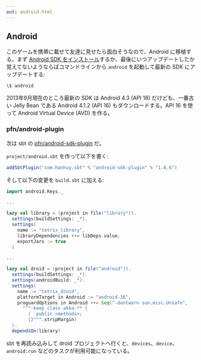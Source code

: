 ```yaml
---
out: android.html
---
```


  [1]: http://developer.android.com/sdk/installing/index.html
  [pfn]: https://github.com/pfn/android-sdk-plugin
  [2]: https://github.com/gseitz/DiningAkkaDroids

## Android

このゲームを携帯に載せて友達に見せたら面白そうなので、Android に移植する。まず [Android SDK をインストール][1]するか、最後にいつアップデートしたか覚えてないようならばコマンドラインから `android` を起動して最新の SDK にアップデートする:

```
\$ android
```

2013年9月現在のところ最新の SDK は Android 4.3 (API 18) だけども、一番古い Jelly Bean である Android 4.1.2 (API 16) もダウンロードする。API 16 を使って Android Virtual Device (AVD) を作る。

### pfn/android-plugin

次は sbt の [pfn/android-sdk-plugin][pfn] だ。

`project/android.sbt` を作って以下を書く:

```scala
addSbtPlugin("com.hanhuy.sbt" % "android-sdk-plugin" % "1.0.6")
```

そして以下の変更を `build.sbt` に加える:

```scala
import android.Keys._

...

lazy val library = (project in file("library")).
  settings(buildSettings: _*).
  settings(
    name := "tetrix_library",
    libraryDependencies ++= libDeps.value,
    exportJars := true
  )

...

lazy val droid = (project in file("android")).
  settings(buildSettings: _*).
  settings(androidBuild: _*).
  settings(
    name := "tetrix_droid",
    platformTarget in Android := "android-16",
    proguardOptions in Android ++= Seq("-dontwarn sun.misc.Unsafe",
      """-keep class akka.** {
        |  public <methods>;
        |}""".stripMargin)
  ).
  dependsOn(library)
```

sbt を再読み込みして droid プロジェクトへ行くと、`devices`、`device`、`android:run` などのタスクが利用可能になっている。

